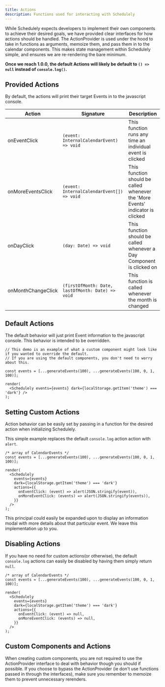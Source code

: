 ```yaml
---
title: Actions
description: Functions used for interacting with Schedulely
---
```


While Schedulely expects developers to implement their own components to achieve their desired goals, we have provided clear interfaces for how actions should be handled.
The ActionProvider is used under the hood to take in functions as arguments, memoize them, and pass them in to the calendar components. This makes state management within
Schedulely simple, and ensures we are re-rendering the bare minimum.

**Once we reach 1.0.0, the default Actions will likely be default to `() => null` instead of `console.log()`.**

## Provided Actions

By default, the actions will print their target Events in to the javascript console.

| Action             | Signature                                         | Description                                                                    |
| ------------------ | ------------------------------------------------- | ------------------------------------------------------------------------------ |
| onEventClick       | `(event: InternalCalendarEvent) => void`          | This function runs any time an individual event is clicked                     |
| onMoreEventsClick  | `(event: InternalCalendarEvent[]) => void`        | This function should be called whenever the 'More Events' indicator is clicked |
| onDayClick         | `(day: Date) => void`                             | This function should be called whenever a Day Component is clicked on          |
| onMonthChangeClick | `(firstOfMonth: Date, lastOfMonth: Date) => void` | This function is called whenever the month is changed                          |

## Default Actions

The default behavior will just print Event information to the javascript console. This behavior is intended to be overridden.

```tsx live noInline
// This demo is an example of what a custom component might look like if you wanted to override the default.
// If you are using the default components, you don't need to worry about this.

const events = [...generateEvents(100), ...generateEvents(100, 0, 1, 100)];

render(
  <Schedulely events={events} dark={localStorage.getItem('theme') === 'dark'} />
);
```

## Setting Custom Actions

Action behavior can be easily set by passing in a function for the desired action when initializing Schedulely.

This simple example replaces the default `console.log` action action with `alert`.

```tsx live noInline
/* array of CalendarEvents */
const events = [...generateEvents(100), ...generateEvents(100, 0, 1, 100)];

render(
  <Schedulely
    events={events}
    dark={localStorage.getItem('theme') === 'dark'}
    actions={{
      onEventClick: (event) => alert(JSON.stringify(event)),
      onMoreEventClick: (events) => alert(JSON.stringify(events)),
    }}
  />
);
```

This principal could easily be expanded upon to display an information modal with more details about that particular event. We leave this implementation up to you.

## Disabling Actions

If you have no need for custom actions(or otherwise), the default `console.log` actions can easily be disabled by having them simply return `null`.

```tsx live noInline
/* array of CalendarEvents */
const events = [...generateEvents(100), ...generateEvents(100, 0, 1, 100)];

render(
  <Schedulely
    events={events}
    dark={localStorage.getItem('theme') === 'dark'}
    actions={{
      onEventClick: (event) => null,
      onMoreEventClick: (events) => null,
    }}
  />
);
```

## Custom Components and Actions

When creating custom components, you are not required to use the ActionProvider interface to deal with behavior though you should if possible. If you choose to bypass the
ActionProvider (ie don't use functions passed in through the interfaces), make sure you remember to memoize them to prevent unnecessary rerenders.
